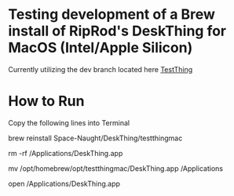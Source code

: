 # Testing development of a Brew install of RipRod's DeskThing for MacOS (Intel/Apple Silicon)

Currently utilizing the dev branch located here [TestThing](https://github.com/ItsRiprod/TestThing)

# How to Run

Copy the following lines into Terminal

brew reinstall Space-Naught/DeskThing/testthingmac

rm -rf /Applications/DeskThing.app

mv /opt/homebrew/opt/testthingmac/DeskThing.app /Applications

open /Applications/DeskThing.app
